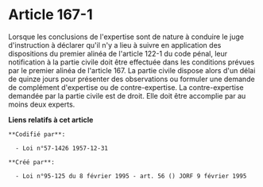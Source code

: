 # Article 167-1

Lorsque les conclusions de l'expertise sont de nature à conduire le juge d'instruction à déclarer qu'il n'y a lieu à suivre
en application des dispositions du premier alinéa de l'article 122-1 du code pénal, leur notification à la partie civile doit
être effectuée dans les conditions prévues par le premier alinéa de l'article 167. La partie civile dispose alors d'un délai
de quinze jours pour présenter des observations ou formuler une demande de complément d'expertise ou de contre-expertise. La
contre-expertise demandée par la partie civile est de droit. Elle doit être accomplie par au moins deux experts.

**Liens relatifs à cet article**

	**Codifié par**:

	  - Loi n°57-1426 1957-12-31

	**Créé par**:

	  - Loi n°95-125 du 8 février 1995 - art. 56 () JORF 9 février 1995
